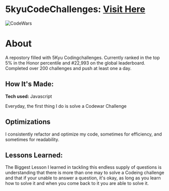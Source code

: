 # 5kyuCodeChallenges:  <a href="https://www.codewars.com/users/Kaleen" target="_blank">Visit Here</a> 


![CodeWars](https://user-images.githubusercontent.com/101673372/179428900-12ac6519-fc24-41b6-b413-2b18c4df66e4.png)


# About
A repostory filled with 5Kyu Codingchallenges. Currently ranked in the top 5% in the Honor percentile and #22,993 on the global leaderboard. Completed over 200 challenges and push at least one a day.
## How It's Made:

**Tech used:** Javascript

Everyday, the first thing I do is solve a Codewar Challenge 


## Optimizations

I consistently refactor and optimize my code, sometimes for efficiency, and sometimes for readability. 



## Lessons Learned:
The Biggest Lesson I learned in tackling this endless supply of questions is understanding that there is more than one may to solve a Codeing challenge and that if your unable to answer a question, it's okay, as long as you learn how to solve it and when you come back to it you are able to solve it.

